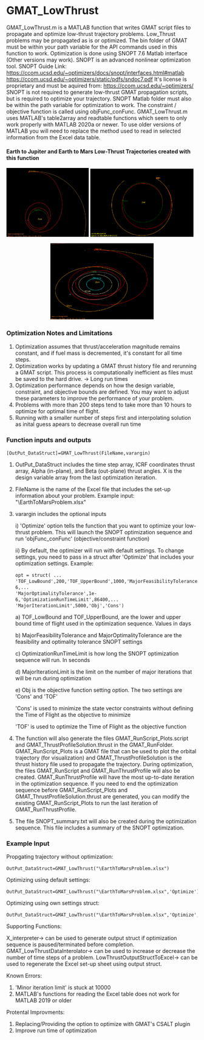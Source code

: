 # GMAT_LowThrust
 
  GMAT_LowThrust.m is a MATLAB function that writes GMAT script files to propagate and optimize
   low-thrust trajectory problems.
   Low_Thrust problems may be propagated as is or optimized.
   The bin folder of GMAT must be within your path variable for the API commands used in this function to work.
   Optimization is done using SNOPT 7.6 Matlab interface (Other versions
   may work).
   SNOPT is an advanced nonlinear optimization tool.
   SNOPT Guide Link: 
   https://ccom.ucsd.edu/~optimizers/docs/snopt/interfaces.html#matlab
   https://ccom.ucsd.edu/~optimizers/static/pdfs/sndoc7.pdf
   It's license is proprietary and must be aquired from: https://ccom.ucsd.edu/~optimizers/
   SNOPT is not required to generate low-thrust GMAT propagation scripts, but is required to optimize your trajectory. 
   SNOPT Matlab folder must also be within the path variable for optimization to work. 
   The constraint / objective function is called using objFunc_conFunc.
   GMAT_LowThrust.m uses MATLAB's table2array and readtable functions which seem to only work properly with MATLAB 2020a or newer.
   To use older versions of MATLAB you will need to replace the method used to read in selected information from the Excel data table. 
   
   #### Earth to Jupiter and Earth to Mars Low-Thrust Trajectories created with this function
   <p float="center">
   <img src="EarthToJupiter.jpg" width="43%" height="43%" title="Earth to Jupiter Trajectory"> <img src="Save200Mars.PNG" width="54%" height="54%" title="Earth to Mars Trajectory">
   </p>
    <p align="center">
   <img src="EarthToJupiterOpenFrames.PNG" width="54%" height="54%" title="Earth to Mars Trajectory">
   </p>
   
  ### Optimization Notes and Limitations

   1) Optimization assumes that thrust/acceleration magnitude remains
   constant, and if fuel mass is decremented, it's constant for all time steps.
   2) Optimization works by updating a GMAT thrust history file and rerunning a
   GMAT script. This process is computationally inefficient as files must be
   saved to the hard drive. -> Long run times
   3) Optimization performance depends on how the design variable, constraint,
   and objective bounds are defined. You may want to adjust these parameters
   to improve the performance of your problem. 
   4) Problems with more than 200 steps tend to take more than 10 hours to
   optimize for optimal time of flight. 
   5) Running with a smaller number of steps first and interpolating solution 
   as inital guess apears to decrease overall run time

   ### Function inputs and outputs
   ```
   [OutPut_DataStruct]=GMAT_LowThrust(FileName,varargin)
   ```
   1) OutPut_DataStruct includes the time step array, ICRF coordinates thrust
   array, Alpha (in-plane), and Beta (out-plane) thrust angles. X is the design
   variable array from the last optimization iteration. 
   2) FileName is the name of the Excel file that includes the set-up
   information about your problem. Example input: "\EarthToMarsProblem.xlsx"
   3) varargin includes the optional inputs
  
       i) 'Optimize' option tells the function that you want to optimize your
       low-thrust problem. This will launch the SNOPT optimization
       sequence and run 'objFunc_conFunc' (objective/constraint function)
       
       ii) By default, the optimizer will run with default settings. To
       change settings, you need to pass in a struct after 'Optimize' that
       includes your optimization settings. Example:
       
         ```
      opt = struct( ...
         'TOF_LowBound',200,'TOF_UpperBound',1000,'MajorFeasibilityTolerance',1e-6,...
         'MajorOptimalityTolerance',1e-6,'OptimizationRunTimeLimit',86400,...
         'MajorIterationLimit',5000,'Obj','Cons')
         ```
       a) TOF_LowBound and TOF_UpperBound, are the lower and upper bound
       time of flight used in the optimization sequence. Values in days
       
       b) MajorFeasibilityTolerance and MajorOptimalityTolerance are the feasibility 
       and optimality tolerance SNOPT settings 
       
       c) OptimizationRunTimeLimit is how long the SNOPT optimization
       sequence will run. In seconds
       
       d) MajorIterationLimit is the limit on the number of major
       iterations that will be run during optimization
       
       e) Obj is the objective function setting option. The two settings are
       'Cons' and 'TOF'
       
         'Cons' is used to minimize the state vector constraints without
           defining the Time of Flight as the objective to minimize
           
         'TOF' is used to optimize the Time of Flight as the
           objective function
           
   4) The function will also generate the files GMAT_RunScript_Plots.script and 
   GMAT_ThrustProfileSolution.thrust in the GMAT_RunFolder. GMAT_RunScript_Plots is a GMAT file
   that can be used to plot the orbital trajectory (for visualization) and 
   GMAT_ThrustProfileSolution is the thrust history file used to propagate
   the trajectory. During optimization, the files GMAT_RunScript and
   GMAT_RunThrustProfile will also be created. GMAT_RunThrustProfile will 
   have the most up-to-date iteration in the optimization sequence.
   If you need to end the optimization sequence before GMAT_RunScript_Plots 
   and GMAT_ThrustProfileSolution.thrust are generated, you can modify the
   existing GMAT_RunScript_Plots to run the last iteration of GMAT_RunThrustProfile.
   5) The file SNOPT_summary.txt will also be created during the
   optimization sequence. This file includes a summary of the SNOPT optimization.

   ### Example Input

   Propgating trajectory without optimization:
   ```
   OutPut_DataStruct=GMAT_LowThrust("\EarthToMarsProblem.xlsx")
   ```
   Optimizing using default settings:
   ```
   OutPut_DataStruct=GMAT_LowThrust("\EarthToMarsProblem.xlsx",'Optimize')
   ```
   Optimizing using own settings struct:
   ```
   OutPut_DataStruct=GMAT_LowThrust("\EarthToMarsProblem.xlsx",'Optimize',Opt)
   ```
   Supporting Functions:

   X_interpreter-> can be used to generate output struct if optimization
   sequence is paused/terminated before completion. 
   GMAT_LowThrustDataInterolator-> can be used to increase or decrease the
   number of time steps of a problem.
   LowThrustOutputStructToExcel-> can be used to regenerate the Excel set-up
   sheet using output struct. 

   Known Errors:   
   1) 'Minor iteration limit' is stuck at 10000
   2) MATLAB's functions for reading the Excel table does not work for MATLAB 2019 or older
   
   Protental Improvments:
   1) Replacing/Providing the option to optimize with GMAT's CSALT plugin
   2) Improve run time of optimization
